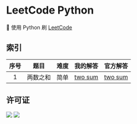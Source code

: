 # LeetCode Python

🚀 使用 Python 刷 [LeetCode](https://leetcode-cn.com/)

## 索引

| 序号 | 题目 | 难度 | 我的解答 | 官方解答 |
| :-: | :-: | :-: | :-: | :-: |
| 1   | 两数之和 | 简单 | [two sum](/src/two_sum.md) | [two sum](https://leetcode-cn.com/problems/two-sum/solution/liang-shu-zhi-he-by-leetcode-2/) |

## 许可证

[![](https://award.dovolopor.com?lt=License&rt=MIT&rbc=green)](./LICENSE)
[![](https://award.dovolopor.com?lt=Ailln's&rt=idea&lbc=lightgray&rbc=red&ltc=red)](https://github.com/Ailln/award)
